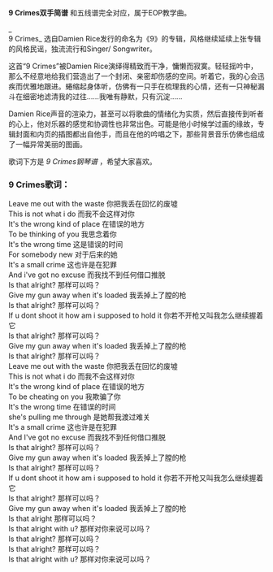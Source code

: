 

**9 Crimes双手简谱** 和五线谱完全对应，属于EOP教学曲。

_  
9 Crimes_ 选自Damien Rice发行的命名为《9》的专辑，风格继续延续上张专辑的风格民谣，独流流行和Singer/ Songwriter。

  
这首“9 Crimes”被Damien
Rice演绎得精致而干净，慵懒而寂寞。轻轻摇吟中，那么不经意地给我们营造出了一个封闭、亲密却伤感的空间。听着它，我的心会迅疾而优雅地跟进。蜷缩起身体听，仿佛有一只手在梳理我的心情，还有一只神秘漏斗在细密地滤清我的过往……我唯有静默，只有沉淀……

  
Damien
Rice声音的渲染力，甚至可以将歌曲的情绪化为实质，然后直接传到听者的心上，他对乐器的感觉和协调性也非常出色。可能是他小时候学过画的缘故，专辑封面和内页的插图都出自他手，而且在他的吟唱之下，那些背景音乐仿佛也组成了一幅异常美丽的图画。

  
歌词下方是 _9 Crimes钢琴谱_ ，希望大家喜欢。

### 9 Crimes歌词：

Leave me out with the waste 你把我丢在回忆的废墟  
This is not what i do 而我不会这样对你  
It's the wrong kind of place 在错误的地方  
To be thinking of you 我思念着你  
It's the wrong time 这是错误的时间  
For somebody new 对于后来的她  
It's a small crime 这也许是在犯罪  
And i've got no excuse 而我找不到任何借口推脱  
Is that alright? 那样可以吗？  
Give my gun away when it's loaded 我丢掉上了膛的枪  
Is that alright? 那样可以吗？  
If u dont shoot it how am i supposed to hold it 你若不开枪又叫我怎么继续握着它  
Is that alright? 那样可以吗？  
Give my gun away when it's loaded 我丢掉上了膛的枪  
Is that alright? 那样可以吗？  
Leave me out with the waste 你把我丢在回忆的废墟  
This is not what i do 而我不会这样对你  
It's the wrong kind of place 在错误的地方  
To be cheating on you 我欺骗了你  
It's the wrong time 在错误的时间  
she's pulling me through 是她帮我渡过难关  
It's a small crime 这也许是在犯罪  
And I've got no excuse 而我找不到任何借口推脱  
Is that alright? 那样可以吗？  
Give my gun away when it's loaded 我丢掉上了膛的枪  
Is that alright? 那样可以吗？  
If u dont shoot it how am i supposed to hold it 你若不开枪又叫我怎么继续握着它  
Is that alright? 那样可以吗？  
Give my gun away when it's loaded 我丢掉上了膛的枪  
Is that alright 那样可以吗？  
Is that alright with u? 那样对你来说可以吗？  
Is that alright? 那样可以吗？  
Is that alright? 那样可以吗？  
Is that alright with u? 那样对你来说可以吗？

